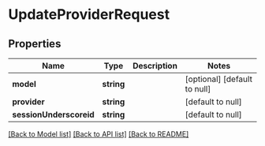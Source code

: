# UpdateProviderRequest

## Properties
Name | Type | Description | Notes
------------ | ------------- | ------------- | -------------
**model** | **string** |  | [optional] [default to null]
**provider** | **string** |  | [default to null]
**sessionUnderscoreid** | **string** |  | [default to null]

[[Back to Model list]](../README.md#documentation-for-models) [[Back to API list]](../README.md#documentation-for-api-endpoints) [[Back to README]](../README.md)


